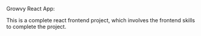 Growvy React App:

This is a complete react frontend project, which involves the frontend skills to complete the project.